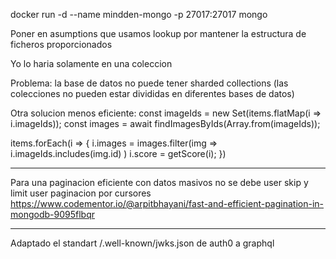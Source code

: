 docker run -d --name mindden-mongo -p 27017:27017 mongo


Poner en asumptions que usamos lookup por mantener la estructura
de ficheros proporcionados

Yo lo haria solamente en una coleccion

Problema: la base de datos no puede tener sharded collections
 (las colecciones no pueden estar divididas en diferentes bases de datos) 

Otra solucion menos eficiente:
  const imageIds = new Set(items.flatMap(i => i.imageIds));
  const images = await findImagesByIds(Array.from(imageIds));

  items.forEach(i => {
    i.images = images.filter(img => i.imageIds.includes(img.id) )
    i.score = getScore(i);
  })


------------------

Para una paginacion eficiente con datos masivos no se debe user skip y limit
user paginacion por cursores
https://www.codementor.io/@arpitbhayani/fast-and-efficient-pagination-in-mongodb-9095flbqr

-------------------

Adaptado el standart /.well-known/jwks.json de auth0 a graphql